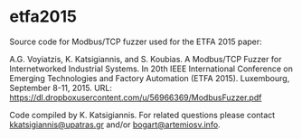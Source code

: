 # etfa2015
Source code for Modbus/TCP fuzzer used for the ETFA 2015 paper:

A.G. Voyiatzis, K. Katsigiannis, and S. Koubias.
A Modbus/TCP Fuzzer for Internetworked Industrial Systems.
In 20th IEEE International Conference on Emerging Technologies and Factory Automation (ETFA 2015).
Luxembourg, September 8-11, 2015.
URL: https://dl.dropboxusercontent.com/u/56966369/ModbusFuzzer.pdf

Code compiled by K. Katsigiannis.
For related questions please contact <kkatsigiannis@upatras.gr> and/or <bogart@artemiosv.info>.
